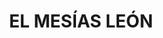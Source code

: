 ---
capo: 0
id: 57
lang: es-es
step: pre
subtitle: ''
tags:
- pan
- pas
- pen
title: EL MESÍAS LEÓN
---